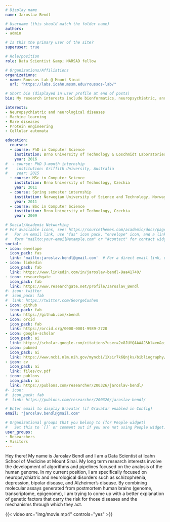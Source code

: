 ```yaml
---
# Display name
name: Jaroslav Bendl

# Username (this should match the folder name)
authors:
- admin

# Is this the primary user of the site?
superuser: true

# Role/position
role: Data Scientist &amp; NARSAD fellow

# Organizations/Affiliations
organizations:
- name: Roussos Lab @ Mount Sinai
  url: "https://labs.icahn.mssm.edu/roussos-lab/"

# Short bio (displayed in user profile at end of posts)
bio: My research interests include bionformatics, neuropsychiatric, and neurological diseases.

interests:
- Neuropsychiatric and neurological diseases
- Machine learning
- Rare diseases
- Protein engineering
- Cellular automata

education:
  courses:
  - course: PhD in Computer Science
    institution: Brno University of Technology & Loschmidt Laboratories, Czechia
    year: 2016
#  - course: PhD 3-month internship
#    institution: Griffith University, Australia
#    year: 2015
  - course: MSc in Computer Science
    institution: Brno University of Technology, Czechia
    year: 2011
  - course: Spring semester internship 
    institution: Norwegian University of Science and Technology, Norway
    year: 2011
  - course: BSc in Computer Science
    institution: Brno University of Technology, Czechia
    year: 2009

# Social/Academic Networking
# For available icons, see: https://sourcethemes.com/academic/docs/page-builder/#icons
#   For an email link, use "fas" icon pack, "envelope" icon, and a link in the
#   form "mailto:your-email@example.com" or "#contact" for contact widget.
social:
- icon: envelope
  icon_pack: fas
  link: 'mailto:jaroslav.bendl@gmail.com'  # For a direct email link, use "mailto:test@example.org".
- icon: linkedin
  icon_pack: fab
  link: https://www.linkedin.com/in/jaroslav-bendl-9aa41740/
- icon: researchgate
  icon_pack: fab
  link: https://www.researchgate.net/profile/Jaroslav_Bendl
#- icon: twitter
#  icon_pack: fab
#  link: https://twitter.com/GeorgeCushen
- icon: github
  icon_pack: fab
  link: https://github.com/xbendl
- icon: orcid
  icon_pack: fab
  link: https://orcid.org/0000-0001-9989-2720
- icon: google-scholar
  icon_pack: ai
  link: https://scholar.google.com/citations?user=2x8JUYQAAAAJ&hl=en&oi=ao
- icon: pubmed
  icon_pack: ai
  link: https://www.ncbi.nlm.nih.gov/myncbi/1Xsir7k6Qnjks/bibliography/public/
- icon: cv
  icon_pack: ai
  link: files/cv.pdf
- icon: publons
  icon_pack: ai
  link: https://publons.com/researcher/200326/jaroslav-bendl/
#- icon: 
#  icon_pack: fab
#  link: https://publons.com/researcher/200326/jaroslav-bendl/

# Enter email to display Gravatar (if Gravatar enabled in Config)
email: "jaroslav.bendl@gmail.com"

# Organizational groups that you belong to (for People widget)
#   Set this to `[]` or comment out if you are not using People widget.
user_groups:
- Researchers
- Visitors
---
```


Hey there! My name is Jaroslav Bendl and I am a Data Scientist at Icahn School of Medicine at Mount Sinai. My long term research interests involve the development of algorithms and pipelines focused on the analysis of the human genome. In my current position, I am specifically focused on neuropsychiatric and neurological disorders such as schizophrenia, depression, bipolar disease, and Alzheimer’s disease. By combining molecular assays generated from postmortem human brains (genome, transcriptome, epigenome), I am trying to come up  with a better explanation of genetic factors that carry the risk for those diseases and the mechanisms through which they act.

{{< video src="img/movie.mp4" controls="yes" >}}
